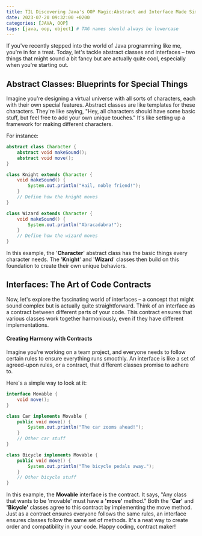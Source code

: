 ```yaml
---
title: TIL Discovering Java's OOP Magic:Abstract and Interface Made Simple
date: 2023-07-20 09:32:00 +0200
categories: [JAVA, OOP]
tags: [java, oop, object] # TAG names should always be lowercase
---
```


If you've recently stepped into the world of Java programming like me, you're in for a treat. Today, let's tackle abstract classes and interfaces – two things that might sound a bit fancy but are actually quite cool, especially when you're starting out.

## Abstract Classes: Blueprints for Special Things

Imagine you're designing a virtual universe with all sorts of characters, each with their own special features. Abstract classes are like templates for these characters. They're like saying, "Hey, all characters should have some basic stuff, but feel free to add your own unique touches." It's like setting up a framework for making different characters.

For instance:

```java
abstract class Character {
    abstract void makeSound();
    abstract void move();
}

class Knight extends Character {
    void makeSound() {
        System.out.println("Hail, noble friend!");
    }
    // Define how the knight moves
}

class Wizard extends Character {
    void makeSound() {
        System.out.println("Abracadabra!");
    }
    // Define how the wizard moves
}

```

In this example, the '**Character**' abstract class has the basic things every character needs. The '**Knight**' and '**Wizard**' classes then build on this foundation to create their own unique behaviors.

## Interfaces: The Art of Code Contracts

Now, let's explore the fascinating world of interfaces – a concept that might sound complex but is actually quite straightforward. Think of an interface as a contract between different parts of your code. This contract ensures that various classes work together harmoniously, even if they have different implementations.

#### Creating Harmony with Contracts

Imagine you're working on a team project, and everyone needs to follow certain rules to ensure everything runs smoothly. An interface is like a set of agreed-upon rules, or a contract, that different classes promise to adhere to.

Here's a simple way to look at it:

```java
interface Movable {
    void move();
}

class Car implements Movable {
    public void move() {
        System.out.println("The car zooms ahead!");
    }
    // Other car stuff
}

class Bicycle implements Movable {
    public void move() {
        System.out.println("The bicycle pedals away.");
    }
    // Other bicycle stuff
}
```

In this example, the **Movable** interface is the contract. It says, "Any class that wants to be 'movable' must have a **'move'** method." Both the **'Car'** and **'Bicycle'** classes agree to this contract by implementing the move method.
Just as a contract ensures everyone follows the same rules, an interface ensures classes follow the same set of methods. It's a neat way to create order and compatibility in your code. Happy coding, contract maker!

